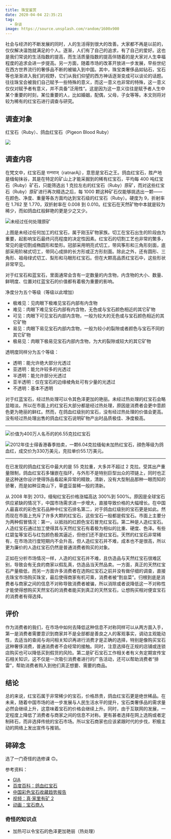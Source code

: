 ```yaml
---
title: 珠宝鉴赏
date: 2020-04-04 22:35:21
tag:
  - 杂谈
image: https://source.unsplash.com/random/1600x900
---
```


社会与经济的不断发展的同时，人的生活得到很大的改善。大家都不再是以前的，仅仅解决温饱就满足的个人。逐渐，人们有了自己的追求，有了自己的爱好。这也是我们常说的生活指数的提高，而生活质量指数的提高伴随着的是大家对人生幸福程度的追求会进一步提高。另一方面，随着市场的改革开放进一步发展，早些世纪在西方世界流行的奢侈品不断的被输入到中国。其中，珠宝类奢侈品如钻石，宝石等也渐渐进入我们的视野，它们从我们仰望的西方神话逐渐变成可以谈论的话题。往往珠宝会被我们自己赋予一些特殊的意义，而这一意义也非常的特殊，这一意义仅仅对赋予者有意义，并不具备”泛用性“。这是因为这一意义往往是赋予者人生中某个重要的时刻，某位重要的人，比如婚姻，配偶，父母，子女等等。本文则将对较为稀有的红宝石进行调查与研究。

## 调查对象

红宝石（Ruby）、鸽血红宝石（Pigeon Blood Ruby）

![](https://drimagebed.oss-cn-shenzhen.aliyuncs.com/ruby.png?zoom=20)

## 调查内容

在梵文中，红宝石是 रत्नराज्（ratnarAj），意思是宝石之王。鸽血红宝石，胜产地是缅甸抹谷，其是在特定的矿山上才能采掘到的稀有红宝石，平均每 400 吨红宝石（Ruby）矿石，只能筛选出 1 克拉左右的红宝石（Ruby）原矿，而对这些红宝石（Ruby）原矿进行再次精选之后，每 1000 颗这种矿石仅能够挑选出一颗——在颜色、净度、重量等各方面均达到宝石级的红宝石（Ruby）。硬度为 9，折射率在 1.762 至 1.770，双折射率在 0.008 到 0.010。红宝石在天然矿物中本就是较为稀少，而如鸽血红般鲜艳的更是少之又少。

![未经过任何处理原矿](https://drimagebed.oss-cn-shenzhen.aliyuncs.com/86997-552x416.png)

上图是未经过任何加工的红宝石，属于刚玉矿物家族。切工在宝石出生的阶段由为重要，起影响宝石最终闪亮程度的决定性因素。红宝石的切割工艺也非常的繁多，常见的是切割成椭圆形和垫形。冠部采用明亮式切工，带风筝形和三角形刻面，底部采用阶梯式切工，带同心成排的长方形或正方形刻面。除此之外，还有圆形、三角形、祖母绿式切工、梨形和马眼形红宝石。但在大颗高品质红宝石中，这些形状非常罕见。

对于红宝石和蓝宝石，里面通常会含有一定数量的内含物，内含物的大小、数量、鲜明度、位置对红蓝宝石的价值都有着极为重要的影响。

净度分为五个等级（等级以此增加）

- 极难见：见肉眼下极难见宝石内部有内含物
- 难见：肉眼下难见宝石内部有内含物，无色或与宝石颜色相近的其它矿物
- 可见：肉眼下可见宝石内部内含物，一般为较大的无色或与宝石颜色相近的其它矿物
- 易见：肉眼下易见宝石内部内含物，一般为较小的裂隙或者颜色与宝石不同的其它矿物
- 极易见：肉眼下极易见宝石内部内含物，为大的裂隙或较大的其它矿物

透明度同样分为五个等级：

- 透明：能允许绝大部分光透过
- 亚透明：能允许较多的光透过
- 半透明：能允许部分光透过
- 亚半透明：仅在宝石的边缘棱角处可有少量的光透过
- 不透明：基本不透明

对于红蓝宝石，经过热处理可以令其色泽更加的艳丽。未经过热处理的红宝石会略显暗淡。所以在市面上的红宝石大部分都是经过热处理，原因是消费者会更中意颜色更为艳丽的鲜红。然而，在鸽血红级别的宝石，没有经过热处理的价值会更高。没有经过热处理出售的鸽血红宝石说明矿物产出时品质极佳、净度极高。

---

![价值为400万人名币的的6.55克拉红宝石](https://drimagebed.oss-cn-shenzhen.aliyuncs.com/R13970Q-Ruby-6.55ct-Burma-1_800x.jpg?zoom=80)

![2012年佳士得香港春季拍卖，一颗6.04克拉缅甸未加热红宝石，顔色等级为鸽血红，成交价为330万美元，克拉单价55.1万美元。](https://drimagebed.oss-cn-shenzhen.aliyuncs.com/2014123155925370.jpg?zoom=150)

---

在已发现的鸽血红宝石中最大的是 55 克拉重，大多并不超过 2 克拉。受其出产重量限制，鸽血红宝石多镶嵌在指环，与外形不是特别巨型出众的项链上，同时也正是这种迷你设计使得饰品看起来异常的精致，清新，没有大型制品那种一眼而知的骄奢，而是如种豆南山下，草盛豆苗稀一般的清新。

从 2008 年到 2013，缅甸红宝石价格涨幅高达 300%到 500%。原因是全球宝石供应紧缺的情况下，中国市场需求进一步增大，直接导致价格的大幅增长。在中国人最喜欢的彩色宝石品种中红宝石排名第二，对于鸽血红级别的宝石更是如此。然而现在市面上充斥了许多大颗的红宝石，这些宝石一般都是假宝石。市面上主要分为两种假冒情况：第一，以抵挡的红颜色宝石冒充红宝石。第二种是人造红宝石。人造红宝石通过加工使得其与天然红宝石有着极为相似的比重、硬度、色泽。有些红碧玺等宝石与红包颜色极其逼近，但他们还不是红宝石。天然的红宝石非常稀有，在市场流行度短期内不会升高，但人造红宝石并不难，成本也不是很高，所以更为廉价的人造红宝石仍然是普通消费者购买的对象。

正如在分析市场情况一样，人造的红宝石并不难，且仿造品与天然红宝石很难区别，导致会有无良的商家以假乱真，仿造品当天然品卖。一方面，真正的天然红宝石产量极低，而另一方面许多消费者在选购红宝石之前并没有做仔细的调查，直接去珠宝市场购买珠宝，最后使得商家有机可乘，消费者被“割韭菜”。归根到底是消费者与商家之间的信息不对称导致消费者被骗，所以消除或者说降低这一不对称性才能使得想购买天然宝石的消费者能买到真正的天然宝石，让想购买相对便宜宝石的消费者有得选择。

## 评价

作为消费者的我们，在市场中如何去降低这种信息不对称同样可以从两方面入手，第一是消费者需要意识到商家并不是全部都是善良之人的客观事实，调动主观能动性，去适当的查阅与询问相关知识再进行消费才是正确的选择，特别是像购买宝石这种奢侈消费，普通消费者不会经常的接触。同时，注意选择在正规的店铺或连锁店购买也可以降低买到假货的风险。第二是矿石宝石工作相关者有义务定期宣传宝石相关知识，这不仅是一次吸引消费者进行的广告活动，还可以帮助消费者“排雷”，帮助消费者购入到他们真正想要、需要的商品。

## 结论

总的来说，红宝石属于非常稀少的宝石，价格昂贵，鸽血红宝石更是绝世稀品。在未来，随着中国市场的进一步发展与人民生活水平的提升，宝石类奢侈品的需求量必然会继续上升，这意味着宝石的价格会继续上升。同时，由于互联网的发展，一定程度上降低了消费者与商家之间的信息不对称。更有甚者选择在网上选购或者定制砖石，而非选择传统的宝石市场。所以宝石商家也应该紧跟时代的步伐，积极主动的网络上发出宣传与推销。

## 碎碎念

选了一门奇怪的选修课 🙃。

参考资料：

- [GIA](https://www.gia.edu/CN)
- [百度百科：鸽血红宝石](https://baike.baidu.com/item/鸽血红宝石#1)
- [中国彩色宝石收藏趋势报告](http://www.colored-stone.com.cn/hangye/hangye_content/452/1573.html)
- [视频：真·家里有矿 2](https://www.bilibili.com/video/BV1Z7411y7a3)
- [动画：宝石商人](https://www.bilibili.com/bangumi/media/md28224121)

### 奇怪的知识点

- 加热可以令宝石的色泽更加艳丽（热处理）
